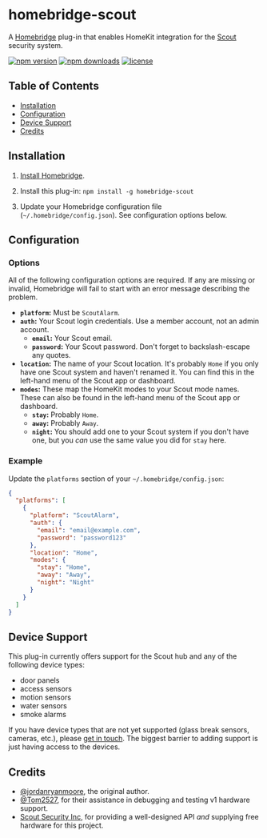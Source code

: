 # homebridge-scout

A [Homebridge](https://homebridge.io/) plug-in that enables HomeKit integration for the [Scout](https://scoutalarm.com/) security system.

[![npm version](https://img.shields.io/npm/v/homebridge-scout)](https://npmjs.com/package/homebridge-scout)
[![npm downloads](https://img.shields.io/npm/dw/homebridge-scout)](https://npmjs.com/package/homebridge-scout)
[![license](https://img.shields.io/npm/l/homebridge-scout)](https://npmjs.com/package/homebridge-scout)

## Table of Contents

* [Installation](#installation)
* [Configuration](#configuration)
* [Device Support](#device-support)
* [Credits](#credits)

## Installation

1. [Install Homebridge](https://www.npmjs.com/package/homebridge#installation).

2. Install this plug-in: `npm install -g homebridge-scout`

3. Update your Homebridge configuration file (`~/.homebridge/config.json`). See configuration options below.

## Configuration

### Options

All of the following configuration options are required. If any are missing or invalid, Homebridge will fail to start with an error message describing the problem.

* **`platform`:** Must be `ScoutAlarm`.
* **`auth`:** Your Scout login credentials. Use a member account, not an admin account.
  * **`email`:** Your Scout email.
  * **`password`:** Your Scout password. Don't forget to backslash-escape any quotes.
* **`location`:** The name of your Scout location. It's probably `Home` if you only have one Scout system and haven't renamed it. You can find this in the left-hand menu of the Scout app or dashboard.
* **`modes`:** These map the HomeKit modes to your Scout mode names. These can also be found in the left-hand menu of the Scout app or dashboard.
  * **`stay`:** Probably `Home`.
  * **`away`:** Probably `Away`.
  * **`night`:** You should add one to your Scout system if you don't have one, but you *can* use the same value you did for `stay` here.

### Example

Update the `platforms` section of your `~/.homebridge/config.json`:

```json
{
  "platforms": [
    {
      "platform": "ScoutAlarm",
      "auth": {
        "email": "email@example.com",
        "password": "password123"
      },
      "location": "Home",
      "modes": {
        "stay": "Home",
        "away": "Away",
        "night": "Night"
      }
    }
  ]
}
```

## Device Support

This plug-in currently offers support for the Scout hub and any of the following device types:

* door panels
* access sensors
* motion sensors
* water sensors
* smoke alarms

If you have device types that are not yet supported (glass break sensors, cameras, etc.), please [get in touch](https://github.com/jordanryanmoore/homebridge-scout/issues). The biggest barrier to adding support is just having access to the devices.

## Credits

* [@jordanryanmoore](https://github.com/jordanryanmoore), the original author.
* [@Tom2527](https://github.com/Tom2527), for their assistance in debugging and testing v1 hardware support.
* [Scout Security Inc](https://www.scoutalarm.com), for providing a well-designed API *and* supplying free hardware for this project.
